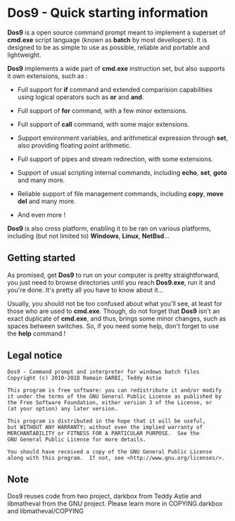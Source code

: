# Dos9 - Quick starting information #

**Dos9** is a open source command prompt meant to implement a superset of 
**cmd.exe** script language \(known as **batch** by most devellopers\). It is 
designed to be as simple to use as possible, reliable and portable and 
lightweight.

**Dos9** implements a wide part of **cmd.exe** instruction set, but also 
supports it own extensions, such as :

* Full support for **if** command and extended comparision capabilities using 
  logical operators such as **or** and **and**.

* Full support of **for** command, with a few minor extensions.

* Full support of **call** command, with some major extensions.

* Support environment variables, and arithmetical expression through **set**, 
  also providing floating point arithmetic.

* Full support of pipes and stream redirection, with some extensions.

* Support of usual scripting internal commands, including **echo**, **set**, 
  **goto** and many more.

* Reliable support of file management commands, including **copy**, **move** 
  **del** and many more.

* And even more !

**Dos9** is also cross platform, enabling it to be ran on various platforms, 
including \(but not limited to\) **Windows**, **Linux**, **NetBsd**...

## Getting started ##

As promised, get **Dos9** to run on your computer is pretty straightforward, 
you just need to browse directories until you reach **Dos9.exe**, run it and 
you're done. It's pretty all you have to know about it...

Usually, you should not be too confused about what you'll see, at least for 
those who are used to **cmd.exe**. Though, do not forget that **Dos9** isn't 
an exact duplicate of **cmd.exe**, and thus, brings some minor changes, such 
as spaces between switches. So, if you need some help, don't forget to use the 
**help** command ! 

## Legal notice ##

    Dos9 - Command prompt and interpreter for windows batch files
    Copyright (c) 2010-2018 Romain GARBI, Teddy Astie 
    
    This program is free software: you can redistribute it and/or modify
    it under the terms of the GNU General Public License as published by
    the Free Software Foundation, either version 3 of the License, or
    (at your option) any later version.
    
    This program is distributed in the hope that it will be useful,
    but WITHOUT ANY WARRANTY; without even the implied warranty of
    MERCHANTABILITY or FITNESS FOR A PARTICULAR PURPOSE.  See the
    GNU General Public License for more details.
    
    You should have received a copy of the GNU General Public License
    along with this program.  If not, see <http://www.gnu.org/licenses/>.

## Note ##

Dos9 reuses code from two project, darkbox from Teddy Astie and libmatheval 
from the GNU project. Please learn more in COPYING.darkbox and 
libmatheval/COPYING

